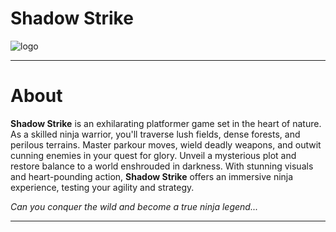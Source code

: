 # Shadow Strike

![logo](https://github.com/josephchay/shadow-strike/assets/136827046/42a06ec6-d2f5-44ae-8f03-5e587014091d)

---

# About

**Shadow Strike** is an exhilarating platformer game set in the heart of nature. 
As a skilled ninja warrior, you'll traverse lush fields, dense forests, 
and perilous terrains. Master parkour moves, wield deadly weapons, and outwit cunning enemies in your quest for glory. 
Unveil a mysterious plot and restore balance to a world enshrouded in darkness. 
With stunning visuals and heart-pounding action, **Shadow Strike** offers an immersive ninja experience, testing your agility and strategy. 

_Can you conquer the wild and become a true ninja legend..._

---
